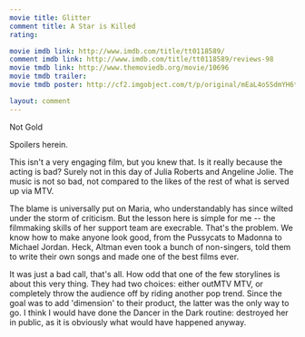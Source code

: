 ```yaml
---
movie title: Glitter
comment title: A Star is Killed
rating: 

movie imdb link: http://www.imdb.com/title/tt0118589/
comment imdb link: http://www.imdb.com/title/tt0118589/reviews-98
movie tmdb link: http://www.themoviedb.org/movie/10696
movie tmdb trailer: 
movie tmdb poster: http://cf2.imgobject.com/t/p/original/mEaL4oSSdmYH6tqMsAyO8C7BkGg.jpg

layout: comment
---
```


Not Gold

Spoilers herein.

This isn't a very engaging film, but you knew that. Is it really because the acting is bad? Surely not in this day of Julia Roberts and Angeline Jolie. The music is not so bad, not compared to the likes of the rest of what is served up via MTV.

The blame is universally put on Maria, who understandably has since wilted under the storm of criticism. But the lesson here is simple for me -- the filmmaking skills of her support team are execrable. That's the problem. We know how to make anyone look good, from the Pussycats to Madonna to Michael Jordan. Heck, Altman even took a bunch of non-singers, told them to write their own songs and made one of the best films ever.

It was just a bad call, that's all. How odd that one of the few storylines is about this very thing. They had two choices: either outMTV MTV, or completely throw the audience off by riding another pop trend. Since the goal was to add 'dimension' to their product, the latter was the only way to go. I think I would have done the Dancer in the Dark routine: destroyed her in public, as it is obviously what would have happened anyway.